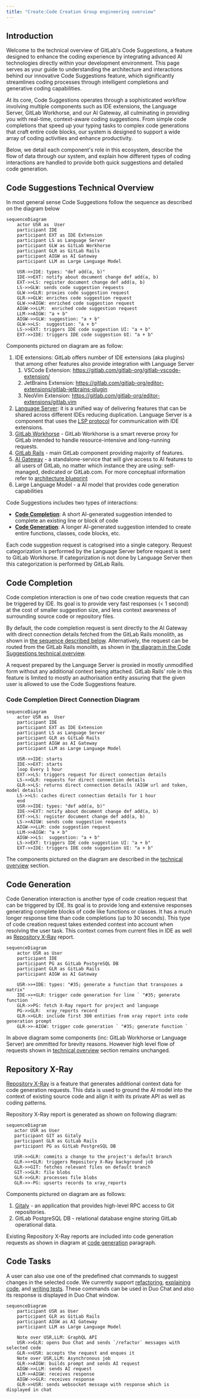 ```yaml
---
title: "Create:Code Creation Group engineering overview"
---
```


## Introduction

Welcome to the technical overview of GitLab's Code Suggestions, a feature designed to enhance the coding experience by integrating advanced AI technologies directly within your development environment. This page serves as your guide to understanding the architecture and interactions behind our innovative Code Suggestions feature, which significantly streamlines coding processes through intelligent completions and generative coding capabilities.

At its core, Code Suggestions operates through a sophisticated workflow involving multiple components such as IDE extensions, the Language Server, GitLab Workhorse, and our AI Gateway, all culminating in providing you with real-time, context-aware coding suggestions. From simple code completions that speed up your typing tasks to complex code generations that craft entire code blocks, our system is designed to support a wide array of coding activities and enhance productivity.

Below, we detail each component's role in this ecosystem, describe the flow of data through our system, and explain how different types of coding interactions are handled to provide both quick suggestions and detailed code generation.

## Code Suggestions Technical Overview

In most general sense Code Suggestions follow the sequence as described on the diagram below

```mermaid
sequenceDiagram
    actor USR as  User
    participant IDE
    participant EXT as IDE Extension
    participant LS as Language Server
    participant GLW as GitLab Workhorse
    participant GLR as GitLab Rails
    participant AIGW as AI Gateway
    participant LLM as Large Language Model

    USR->>IDE: types: "def add(a, b)"
    IDE->>EXT: notify about document change def add(a, b)
    EXT->>LS: register document change def add(a, b)
    LS->>GLW: sends code suggestion requests
    GLW->>GLR: proxies code suggestion request
    GLR->>GLW: enriches code suggestion request
    GLW->>AIGW: enriched code suggestion request
    AIGW->>LLM:  enriched code suggestion request
    LLM->>AIGW: "a + b"
    AIGW->>GLW: suggestion: "a + b"
    GLW->>LS:  suggestion: "a + b"
    LS->>EXT: triggers IDE code suggestion UI: "a + b"
    EXT->>IDE: triggers IDE code suggestion UI: "a + b"
```

Components pictured on diagram are as follow:

1. IDE extensions: GitLab offers number of IDE extensions (aka plugins) that among other features also provide integration with Language Server
   1. VSCode Extension: https://gitlab.com/gitlab-org/gitlab-vscode-extension/
   1. JetBrains Extension: https://gitlab.com/gitlab-org/editor-extensions/gitlab-jetbrains-plugin
   1. NeoVim Extension: https://gitlab.com/gitlab-org/editor-extensions/gitlab.vim
1. [Language Server](https://gitlab.com/gitlab-org/editor-extensions/gitlab-lsp): it is a unified way of delivering features that can be shared across different IDEs reducing duplication. Language Server is a component that uses the [LSP protocol](https://microsoft.github.io/language-server-protocol) for communication with IDE extensions.
1. [GitLab Workhorse](https://docs.gitlab.com/ee/development/workhorse/) - GitLab Workhorse is a smart reverse proxy for GitLab intended to handle resource-intensive and long-running requests.
1. [GitLab Rails](https://gitlab.com/gitlab-org/gitlab) - main GitLab component providing majority of features.
1. [AI Gateway](https://gitlab.com/gitlab-org/modelops/applied-ml/code-suggestions/ai-assist) - a standalone-service that will give access to AI features to all users of GitLab, no matter which instance they are using: self-managed, dedicated or GitLab.com. For more conceptual information refer to [architecture blueprint](https://docs.gitlab.com/ee/architecture/blueprints/ai_gateway/index.html)
1. Large Language Model - a AI model that provides code generation capabilities

Code Suggestions includes two types of interactions:

- **[Code Completion](#code-completion)**: A short AI-generated suggestion intended to complete an existing line or block of code
- **[Code Generation](#code-generation)**: A longer AI-generated suggestion intended to create entire functions, classes, code blocks, etc.

Each code suggestion request is catogrised into a single category. Request categorization is performed by the Language Server before request is sent to GitLab Workhorse. If categorization is not done by Language Server then this categorization is performed by GitLab Rails.

## Code Completion

Code completion interaction is one of two code creation requests that can be triggered by IDE. Its goal is to provide very fast responses (< 1 second)
at the cost of smaller suggestion size, and less context awareness of surrounding source code or repository files.

By default, the code completion request is sent directly to the AI Gateway with direct connection details fetched from the GitLab Rails monolith,
as shown in [the sequence described below](#code-completion-direct-connection-diagram).
Alternatively, the request can be routed from the GitLab Rails monolith, as shown in
[the diagram in the Code Suggestions technical overview](#code-suggestions-technical-overview).

A request prepared by the Language Server is proxied in mostly unmodified form without any additional context being attached. GitLab Rails' role in this feature is limited to mostly an authorisation entity assuring that the given user is allowed to use the Code Suggestions feature.

### Code Completion Direct Connection Diagram

```mermaid
sequenceDiagram
    actor USR as  User
    participant IDE
    participant EXT as IDE Extension
    participant LS as Language Server
    participant GLR as GitLab Rails
    participant AIGW as AI Gateway
    participant LLM as Large Language Model

    USR->>IDE: starts
    IDE->>EXT: starts
    loop Every 1 hour
    EXT->>LS: triggers request for direct connection details
    LS->>GLR: requests for direct connection details
    GLR->>LS: returns direct connection details (AIGW url and token, model details)
    LS->>LS: caches direct connection details for 1 hour
    end
    USR->>IDE: types: "def add(a, b)"
    IDE->>EXT: notify about document change def add(a, b)
    EXT->>LS: register document change def add(a, b)
    LS->>AIGW: sends code suggestion requests
    AIGW->>LLM: code suggestion request
    LLM->>AIGW: "a + b"
    AIGW->>LS:  suggestion: "a + b"
    LS->>EXT: triggers IDE code suggestion UI: "a + b"
    EXT->>IDE: triggers IDE code suggestion UI: "a + b"
```

The components pictured on the diagram are described in the [technical overview](#code-suggestions-technical-overview) section.

## Code Generation

Code Generation interaction is another type of code creation request that can be triggered by IDE. Its goal is to provide long and extensive responses generating
complete blocks of code like functions or classes. It has a much longer response time than code completions (up to 30 seconds). This type of code creation request
takes extended context into account when resolving the user task. This context comes from current files in IDE as well as [Repository X-Ray](https://docs.gitlab.com/ee/user/project/repository/code_suggestions/repository_xray.html) report.

```mermaid
sequenceDiagram
    actor USR as User
    participant IDE
    participant PG as GitLab PostgreSQL DB
    participant GLR as GitLab Rails
    participant AIGW as AI Gateway

    USR->>+IDE: types: "#35; generate a function that transposes a matrix"
    IDE->>+GLR: trigger code generation for line ` "#35; generate function `
    GLR->>PG: fetch X-Ray report for project and language
    PG->>GLR:  xray_reports record
    GLR->>GLR: include first 300 entities from xray report into code generation prompt
    GLR->>-AIGW: trigger code generation ` "#35; generate function `
```

In above diagram some components (inc: GitLab Workhorse or Language Server) are ommitted for brevity reasons. However high level flow of requests shown in [technical overview](#code-suggestions-technical-overview) section
remains unchanged.

## Repository X-Ray

[Repository X-Ray](https://docs.gitlab.com/ee/user/project/repository/code_suggestions/repository_xray.html) is a feature that generates additional context data for code generation requests. This data is used to ground the AI model into the context of existing source code and align it with its private API as well as coding patterns.

Repository X-Ray report is generated as shown on following diagram:

```mermaid
sequenceDiagram
   actor USR as User
   participant GIT as Gitaly
   participant GLR as GitLab Rails
   participant PG as GitLab PostgreSQL DB

   USR->>GLR: commits a change to the project's default branch
   GLR->>+GLR: triggers Repository X-Ray background job
   GLR->>GIT: fetches relevant files on default branch
   GIT->>GLR: file blobs
   GLR->>GLR: processes file blobs
   GLR->>-PG: upserts records to xray_reports
```

Components pictured on diagram are as follows:

1. [Gitaly](https://docs.gitlab.com/ee/administration/gitaly/) - an application that provides high-level RPC access to Git repositories.
1. GitLab PostgreSQL DB - relational database engine storing GitLab operational data.

Existing Repository X-Ray reports are included into code generation requests as shown in diagram at [code generation](#code-generation) paragraph.

## Code Tasks

A user can also use one of the predefined chat commands to suggest changes in the selected code.
We currently support [refactoring](https://docs.gitlab.com/ee/user/gitlab_duo_chat/examples.html#refactor-code-in-the-ide),
[explaining code](https://docs.gitlab.com/ee/user/gitlab_duo_chat/examples.html#explain-code-in-the-ide),
and [writing tests](https://docs.gitlab.com/ee/user/gitlab_duo_chat/examples.html#write-tests-in-the-ide).
These commands can be used in Duo Chat and also its response is displayed in Duo Chat window.

```mermaid
sequenceDiagram
    participant USR as User
    participant GLR as GitLab Rails
    participant AIGW as AI Gateway
    participant LLM as Large Language Model

    Note over USR,LLM: GraphQL API
    USR->>GLR: opens Duo Chat and sends `/refactor` messages with selected code
    GLR->>USR: accepts the request and enques it
    Note over USR,LLM: Asynchronous job
    GLR->>AIGW: builds prompt and sends AI request
    AIGW->>LLM: sends AI request
    LLM->>AIGW: receives response
    AIGW->>GLR: receives response
    GLR->>USR: sends websocket message with response which is displayed in chat
```
